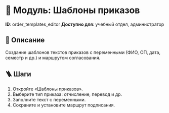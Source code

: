 # 📘 Модуль: Шаблоны приказов
**ID**: order_templates_editor
**Доступно для**: учебный отдел, администратор

## 📝 Описание
Создание шаблонов текстов приказов с переменными (ФИО, ОП, дата, семестр и др.) и маршрутом согласования.

## 🪜 Шаги
1. Откройте «Шаблоны приказов».
2. Выберите тип приказа: отчисление, перевод и др.
3. Заполните текст с переменными.
4. Сохраните и установите маршрут подписания.
